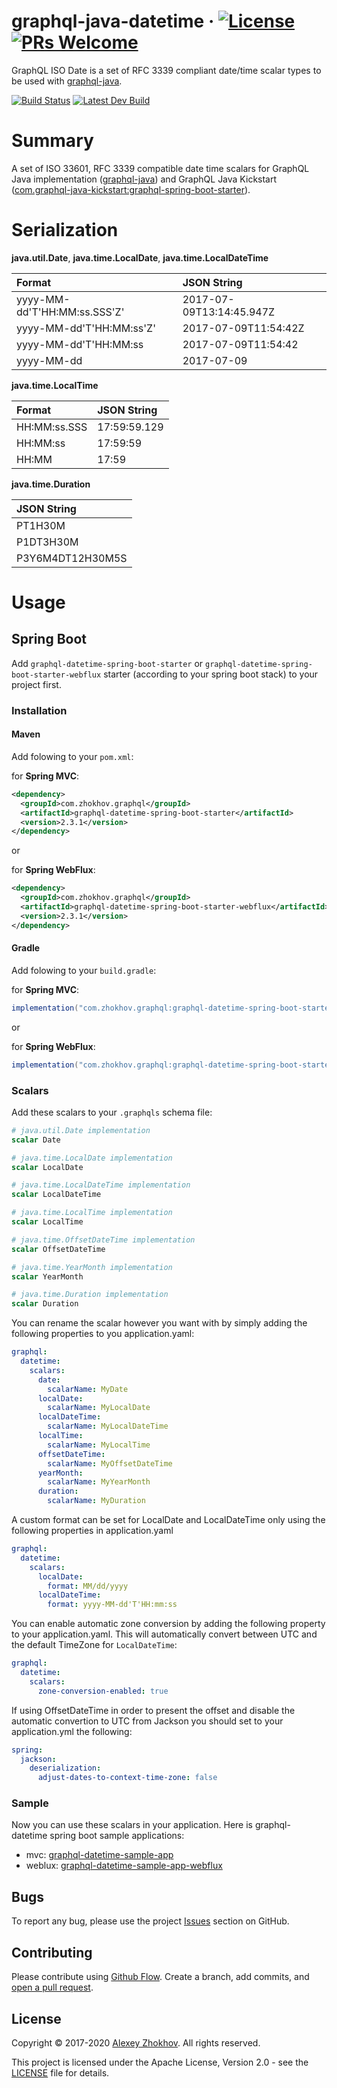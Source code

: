 # graphql-java-datetime &middot; [![License](https://img.shields.io/badge/License-Apache%202.0-blue.svg)](https://github.com/donbeave/graphql-java-datetime/blob/master/LICENSE) [![PRs Welcome](https://img.shields.io/badge/PRs-welcome-brightgreen.svg)](https://github.com/donbeave/graphql-java-datetime/pulls)
GraphQL ISO Date is a set of RFC 3339 compliant date/time scalar types to be used with [graphql-java](https://github.com/graphql-java/graphql-java).

[![Build Status](https://travis-ci.org/donbeave/graphql-java-datetime.svg?branch=master)](https://travis-ci.org/donbeave/graphql-java-datetime)
[![Latest Dev Build](https://api.bintray.com/packages/donbeave/maven/graphql-java-datetime/images/download.svg)](https://bintray.com/donbeave/maven/graphql-java-datetime/_latestVersion)

# Summary

A set of ISO 33601, RFC 3339 compatible date time scalars for GraphQL Java implementation ([graphql-java](https://github.com/graphql-java/graphql-java)) and GraphQL Java Kickstart ([com.graphql-java-kickstart:graphql-spring-boot-starter](https://github.com/graphql-java-kickstart/graphql-spring-boot)).

# Serialization

**java.util.Date**, **java.time.LocalDate**, **java.time.LocalDateTime**

| Format                       | JSON String              |
|:-----------------------------|:-------------------------|
| yyyy-MM-dd'T'HH:MM:ss.SSS'Z' | 2017-07-09T13:14:45.947Z |
| yyyy-MM-dd'T'HH:MM:ss'Z'     | 2017-07-09T11:54:42Z     |
| yyyy-MM-dd'T'HH:MM:ss        | 2017-07-09T11:54:42      |
| yyyy-MM-dd                   | 2017-07-09               |

**java.time.LocalTime**

| Format       | JSON String  |
|:-------------|:-------------|
| HH:MM:ss.SSS | 17:59:59.129 |
| HH:MM:ss     | 17:59:59     |
| HH:MM        | 17:59        |

**java.time.Duration**

| JSON String      |
|:-----------------|
| PT1H30M          |
| P1DT3H30M        |
| P3Y6M4DT12H30M5S |

# Usage

## Spring Boot

Add `graphql-datetime-spring-boot-starter` or `graphql-datetime-spring-boot-starter-webflux` starter (according to your spring boot stack) to your project first.

### Installation

#### Maven

Add folowing to your `pom.xml`:

for **Spring MVC**:

```xml
<dependency>
  <groupId>com.zhokhov.graphql</groupId>
  <artifactId>graphql-datetime-spring-boot-starter</artifactId>
  <version>2.3.1</version>
</dependency>
```

or 

for **Spring WebFlux**:

```xml
<dependency>
  <groupId>com.zhokhov.graphql</groupId>
  <artifactId>graphql-datetime-spring-boot-starter-webflux</artifactId>
  <version>2.3.1</version>
</dependency>
```

#### Gradle

Add folowing to your `build.gradle`:

for **Spring MVC**:

```groovy
implementation("com.zhokhov.graphql:graphql-datetime-spring-boot-starter:2.3.1")
```

or 

for **Spring WebFlux**:

```groovy
implementation("com.zhokhov.graphql:graphql-datetime-spring-boot-starter-webflux:2.3.1")
```

### Scalars

Add these scalars to your `.graphqls` schema file:

```graphql
# java.util.Date implementation
scalar Date

# java.time.LocalDate implementation
scalar LocalDate

# java.time.LocalDateTime implementation
scalar LocalDateTime

# java.time.LocalTime implementation
scalar LocalTime

# java.time.OffsetDateTime implementation
scalar OffsetDateTime 

# java.time.YearMonth implementation
scalar YearMonth

# java.time.Duration implementation
scalar Duration
```

You can rename the scalar however you want with by simply adding the following properties to you application.yaml:

```yaml
graphql:
  datetime:
    scalars:
      date:
        scalarName: MyDate
      localDate:
        scalarName: MyLocalDate
      localDateTime:
        scalarName: MyLocalDateTime
      localTime:
        scalarName: MyLocalTime
      offsetDateTime:
        scalarName: MyOffsetDateTime
      yearMonth:
        scalarName: MyYearMonth
      duration:
        scalarName: MyDuration
```

A custom format can be set for LocalDate and LocalDateTime only using the following properties in application.yaml

```yaml
graphql:
  datetime:
    scalars:
      localDate:
        format: MM/dd/yyyy
      localDateTime:
        format: yyyy-MM-dd'T'HH:mm:ss
```

You can enable automatic zone conversion by adding the following property to your application.yaml. This will
automatically convert between UTC and the default TimeZone for `LocalDateTime`:

```yaml
graphql:
  datetime:
    scalars:
      zone-conversion-enabled: true
```

If using OffsetDateTime in order to present the offset and disable the automatic convertion to UTC from Jackson you should
set to your application.yml the following:

```yaml
spring:
  jackson:
    deserialization:
      adjust-dates-to-context-time-zone: false
```

### Sample

Now you can use these scalars in your application. Here is graphql-datetime spring boot sample applications:
 - mvc: [graphql-datetime-sample-app](graphql-datetime-sample-app/)
 - weblux: [graphql-datetime-sample-app-webflux](graphql-datetime-sample-app-webflux/)

## Bugs

To report any bug, please use the project [Issues](https://github.com/donbeave/graphql-java-datetime/issues/new) section on GitHub.

## Contributing

Please contribute using [Github Flow](https://guides.github.com/introduction/flow/). Create a branch, add commits, and [open a pull request](https://github.com/donbeave/graphql-java-datetime/compare/).

## License

Copyright © 2017-2020 [Alexey Zhokhov](http://www.zhokhov.com). All rights reserved.

This project is licensed under the Apache License, Version 2.0 - see the [LICENSE](LICENSE) file for details.
